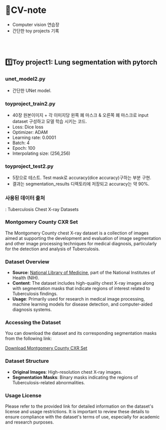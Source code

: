 # 👀CV-note
- Computer vision 연습장
- 간단한 toy projects 기록
<br>
<br>

## 1️⃣Toy project1: Lung segmentation with pytorch 

### unet_model2.py

- 간단한 UNet model.

### toyproject_train2.py

- 40장 원본이미지 + 각 이미지당 왼쪽 폐 마스크 & 오른쪽 폐 마스크로 input dataset 구성하고 모델 학습 시키는 코드.
- Loss: Dice loss
- Optimizer: ADAM
- Learning rate: 0.0001
- Batch: 4
- Epoch: 100
- Interpolating size: (256,256)

### toyproject_test2.py

- 5장으로 테스트. Test mask로 accuracy(dice accuracy)구하는 부분 구현.
- 결과는 segmentation_results 디렉토리에 저장되고 accuracy는 약 90%.

  
### 사용된 데이터 출처
 : Tuberculosis Chest X-ray Datasets

### Montgomery County CXR Set

 The Montgomery County chest X-ray dataset is a collection of images aimed at supporting the development and evaluation of image segmentation and other image processing techniques for medical diagnosis, particularly for the detection and analysis of Tuberculosis.

### Dataset Overview

- **Source**: [National Library of Medicine](https://data.lhncbc.nlm.nih.gov/public/Tuberculosis-Chest-X-ray-Datasets/Montgomery-County-CXR-Set/MontgomerySet/index.html), part of the National Institutes of Health (NIH).
- **Content**: The dataset includes high-quality chest X-ray images along with segmentation masks that indicate regions of interest related to Tuberculosis findings.
- **Usage**: Primarily used for research in medical image processing, machine learning models for disease detection, and computer-aided diagnosis systems.

### Accessing the Dataset

 You can download the dataset and its corresponding segmentation masks from the following link:

[Download Montgomery County CXR Set](https://data.lhncbc.nlm.nih.gov/public/Tuberculosis-Chest-X-ray-Datasets/Montgomery-County-CXR-Set/MontgomerySet/index.html)

### Dataset Structure

- **Original Images**: High-resolution chest X-ray images.
- **Segmentation Masks**: Binary masks indicating the regions of Tuberculosis-related abnormalities.

### Usage License

 Please refer to the provided link for detailed information on the dataset's license and usage restrictions. It is important to review these details to ensure compliance with the dataset's terms of use, especially for academic and research purposes.


